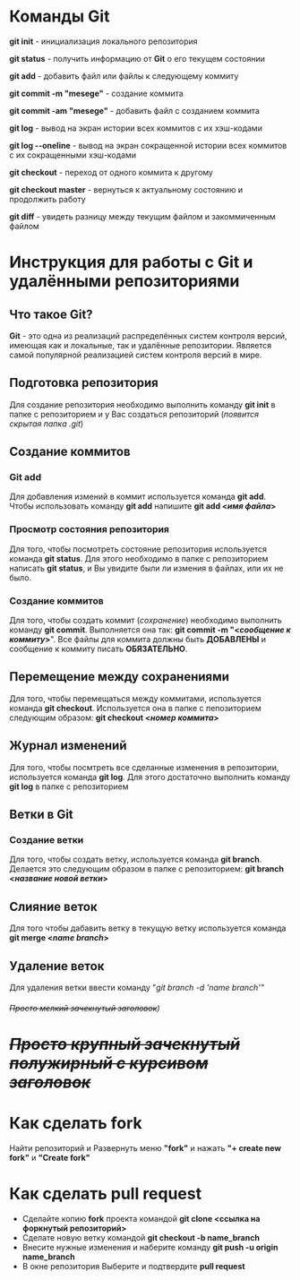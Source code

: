 # **Команды Git**
**git init** - инициализация локального репозитория

**git status** - получить информацию от **Git** о его текущем состоянии

**git add** - добавить файл или файлы к следующему коммиту

**git commit -m "mesege"** - создание коммита

**git commit -am "mesege"** - добавить файл с созданием коммита

**git log** - вывод на экран истории всех коммитов с их хэш-кодами

**git log --oneline** - вывод на экран сокращенной истории всех коммитов с их сокращенными хэш-кодами

**git checkout** - переход от одного коммита к другому

**git checkout master** - вернуться к актуальному состоянию и продолжить работу

**git diff** - увидеть разницу между текущим файлом и закоммиченным файлом

# **Инструкция для работы с Git и удалёнными репозиториями**

## **Что такое Git?**
**Git** - это одна из реализаций распределённых систем контроля версий, имеющая как и локальные, так и удалённые репозитории. Является самой популярной реализацией систем контроля версий в мире.

## **Подготовка репозитория**
Для создание репозитория необходимо выполнить команду **git init**  в папке с репозиторием и у Вас создаться репозиторий (*появится скрытая папка .git*)

## **Создание коммитов**

### **Git add**
Для добавления измений в коммит используется команда **git add**. Чтобы использовать команду **git add** напишите **git add <*имя файла*>**

### **Просмотр состояния репозитория**
Для того, чтобы посмотреть состояние репозитория используется команда **git status**. Для этого необходимо в папке с репозиторием написать **git status**, и Вы увидите были ли измения в файлах, или их не было.

### **Создание коммитов**
Для того, чтобы создать коммит (*сохранение*) необходимо выполнить команду **git commit**. Выполняется она так: **git commit -m "<*сообщение к коммиту*>**". Все файлы для коммита должны быть **ДОБАВЛЕНЫ** и сообщение к коммиту писать **ОБЯЗАТЕЛЬНО**.

## **Перемещение между сохранениями**
Для того, чтобы перемещаться между коммитами, используется команда **git checkout**. Используется она в папке с пепозиторием следующим образом: **git checkout <*номер коммита*>**

## **Журнал изменений**
Для того, чтобы посмтреть все сделанные изменения в репозитории, используется команда **git log**. Для этого достаточно выполнить команду **git log** в папке с репозиторием

## **Ветки в Git**

### **Создание ветки**

Для того, чтобы создать ветку, используется команда **git branch**. Делается это следующим образом в папке с репозиторием: **git branch <*название новой ветки*>**

## **Слияние веток**

Для того чтобы дабавить ветку в текущую ветку используется команда **git merge <*name branch*>**

## **Удаление веток**
Для удаления ветки ввести команду "*git branch -d 'name branch'"*

###### ~~Просто мелкий зачекнутый заголовок~~)

# ~~***Просто крупный зачекнутый полужирный с курсивом заголовок***~~

# **Как сделать fork**
 Найти репозиторий и
Развернуть меню **"fork"** и нажать **"+ create new fork"** и **"Create fork"**
# **Как сделать pull request**
* Сделайте копию **fork** проекта командой **git clone <ссылка на форкнутый репозиторий>**
* Сделате новую ветку командой **git checkout -b name_branch**
* Внесите нужные изменения и наберите команду **git push -u origin name_branch**
* В окне репозитория Выберите и подтвердите **pull request** 